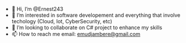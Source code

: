 - 👋 Hi, I’m @Ernest243
- 👀 I’m interested in software developement and everything that involve techology (Cloud, Iot, CyberSecurity, etc)
- 💞️ I’m looking to collaborate on C# project to enhance my skills
- 📫 How to reach me email: emudjambere@gmail.com

<!---
Ernest243/Ernest243 is a ✨ special ✨ repository because its `README.md` (this file) appears on your GitHub profile.
You can click the Preview link to take a look at your changes.
--->
